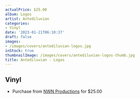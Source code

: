 ```yaml
---
actualPrice: $25.00
album: Logos
artist: Antediluvian
categories:
- Vinyl
date: '2023-01-21T06:10:37'
draft: false
images:
- /images/covers/antediluvian-logos.jpg
inStock: true
thumbnailImage: /images/covers/antediluvian-logos-thumb.jpg
title: Antediluvian - Logos
---
```


## Vinyl
* Purchase from [NWN Productions](http://shop.nwnprod.com/index.php?route=product/product&path=75&product_id=30870&sort=pd.name&order=ASC) for $25.00
